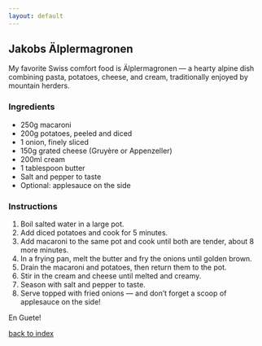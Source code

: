 ```yaml
---
layout: default
---
```


<!---
This is a comment. Note the triple dash to start, but double to end
-->

## Jakobs Älplermagronen
<!---
Put your name or github username somewhere
usernam: jschli
-->

My favorite Swiss comfort food is Älplermagronen — a hearty alpine dish combining pasta, potatoes, cheese, and cream, traditionally enjoyed by mountain herders.

### Ingredients
- 250g macaroni
- 200g potatoes, peeled and diced
- 1 onion, finely sliced
- 150g grated cheese (Gruyère or Appenzeller)
- 200ml cream
- 1 tablespoon butter
- Salt and pepper to taste
- Optional: applesauce on the side

### Instructions
1. Boil salted water in a large pot.
2. Add diced potatoes and cook for 5 minutes.
3. Add macaroni to the same pot and cook until both are tender, about 8 more minutes.
4. In a frying pan, melt the butter and fry the onions until golden brown.
5. Drain the macaroni and potatoes, then return them to the pot.
6. Stir in the cream and cheese until melted and creamy.
7. Season with salt and pepper to taste.
8. Serve topped with fried onions — and don’t forget a scoop of applesauce on the side!

En Guete!

<!--
Keep this link to return to the index
-->
[back to index](../)
